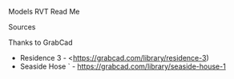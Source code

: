 Models RVT Read Me

Sources

Thanks to GrabCad

* Residence 3 -  <https://grabcad.com/library/residence-3)
* Seaside Hose ` - <https://grabcad.com/library/seaside-house-1>

